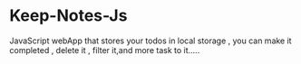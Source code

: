 # Keep-Notes-Js
JavaScript webApp that stores your todos in local storage , you can make it completed , delete it , filter it,and more task to it.....
